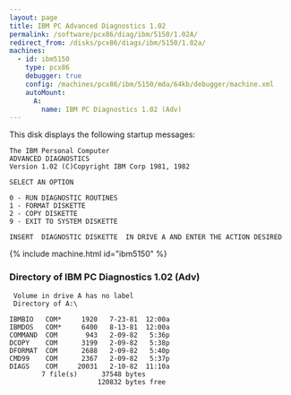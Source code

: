 ```yaml
---
layout: page
title: IBM PC Advanced Diagnostics 1.02
permalink: /software/pcx86/diag/ibm/5150/1.02A/
redirect_from: /disks/pcx86/diags/ibm/5150/1.02a/
machines:
  - id: ibm5150
    type: pcx86
    debugger: true
    config: /machines/pcx86/ibm/5150/mda/64kb/debugger/machine.xml
    autoMount:
      A:
        name: IBM PC Diagnostics 1.02 (Adv)
---
```


This disk displays the following startup messages:

    The IBM Personal Computer                                                       
    ADVANCED DIAGNOSTICS                                                            
    Version 1.02 (C)Copyright IBM Corp 1981, 1982                                   
                                                                                    
    SELECT AN OPTION                                                                
                                                                                    
    0 - RUN DIAGNOSTIC ROUTINES                                                     
    1 - FORMAT DISKETTE                                                             
    2 - COPY DISKETTE                                                               
    9 - EXIT TO SYSTEM DISKETTE                                                     
                                                                                    
    INSERT  DIAGNOSTIC DISKETTE  IN DRIVE A AND ENTER THE ACTION DESIRED

{% include machine.html id="ibm5150" %}

### Directory of IBM PC Diagnostics 1.02 (Adv)

     Volume in drive A has no label
     Directory of A:\

    IBMBIO   COM*     1920   7-23-81  12:00a
    IBMDOS   COM*     6400   8-13-81  12:00a
    COMMAND  COM       943   2-09-82   5:36p
    DCOPY    COM      3199   2-09-82   5:38p
    DFORMAT  COM      2688   2-09-82   5:40p
    CMD99    COM      2367   2-09-82   5:37p
    DIAGS    COM     20031   2-10-82  11:10a
            7 file(s)      37548 bytes
                          120832 bytes free
